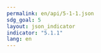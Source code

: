 ```yaml
---
permalink: en/api/5-1-1.json
sdg_goal: 5
layout: json_indicator
indicator: "5.1.1"
lang: en
---
```

